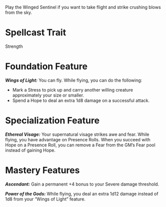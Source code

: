 Play the Winged Sentinel if you want to take flight and strike crushing blows from the sky.

# Spellcast Trait

Strength

# Foundation Feature

***Wings of Light:*** You can fly. While flying, you can do the following:

- Mark a Stress to pick up and carry another willing creature approximately your size or smaller.
- Spend a Hope to deal an extra 1d8 damage on a successful attack.

# Specialization Feature

***Ethereal Visage:*** Your supernatural visage strikes awe and fear. While flying, you have advantage on Presence Rolls. When you succeed with Hope on a Presence Roll, you can remove a Fear from the GM’s Fear pool instead of gaining Hope.

# Mastery Features

***Ascendant:*** Gain a permanent +4 bonus to your Severe damage threshold.

***Power of the Gods:*** While flying, you deal an extra 1d12 damage instead of 1d8 from your “Wings of Light” feature.
